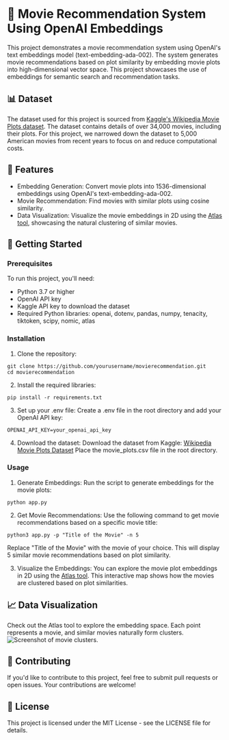 # 🎥 Movie Recommendation System Using OpenAI Embeddings
This project demonstrates a movie recommendation system using OpenAI's text embeddings model (text-embedding-ada-002). The system generates movie recommendations based on plot similarity by embedding movie plots into high-dimensional vector space. This project showcases the use of embeddings for semantic search and recommendation tasks.

## 📊 Dataset
The dataset used for this project is sourced from [Kaggle's Wikipedia Movie Plots dataset](https://www.kaggle.com/datasets/jrobischon/wikipedia-movie-plots). The dataset contains details of over 34,000 movies, including their plots. For this project, we narrowed down the dataset to 5,000 American movies from recent years to focus on and reduce computational costs.

## 🌟 Features
- Embedding Generation: Convert movie plots into 1536-dimensional embeddings using OpenAI's text-embedding-ada-002.
- Movie Recommendation: Find movies with similar plots using cosine similarity.
- Data Visualization: Visualize the movie embeddings in 2D using the [Atlas tool](https://www.kaggle.com/datasets/jrobischon/wikipedia-movie-plots), showcasing the natural clustering of similar movies.

## 🚀 Getting Started
### Prerequisites
To run this project, you'll need:

- Python 3.7 or higher
- OpenAI API key
- Kaggle API key to download the dataset
- Required Python libraries: openai, dotenv, pandas, numpy, tenacity, tiktoken, scipy, nomic, atlas

### Installation
1. Clone the repository:
```
git clone https://github.com/yourusername/movierecommendation.git
cd movierecommendation
```

2. Install the required libraries:
```
pip install -r requirements.txt
```

3. Set up your .env file:
Create a .env file in the root directory and add your OpenAI API key:
```
OPENAI_API_KEY=your_openai_api_key
```

4. Download the dataset:
Download the dataset from Kaggle:
[Wikipedia Movie Plots Dataset](https://www.kaggle.com/datasets/jrobischon/wikipedia-movie-plots)
Place the movie_plots.csv file in the root directory.

### Usage
1. Generate Embeddings:
Run the script to generate embeddings for the movie plots:
```
python app.py
```

2. Get Movie Recommendations:
Use the following command to get movie recommendations based on a specific movie title:
```
python3 app.py -p "Title of the Movie" -n 5
```
Replace "Title of the Movie" with the movie of your choice. This will display 5 similar movie recommendations based on plot similarity.

3. Visualize the Embeddings:
You can explore the movie plot embeddings in 2D using the [Atlas tool](https://www.kaggle.com/datasets/jrobischon/wikipedia-movie-plots). This interactive map shows how the movies are clustered based on plot similarities.


## 📈 Data Visualization
Check out the Atlas tool to explore the embedding space. Each point represents a movie, and similar movies naturally form clusters.
![Screenshot of movie clusters.](https://drive.google.com/file/d/1cWxQ2IcVoz_Xg4POEQlKzTlwDtwIs79z/view?usp=sharing)

## 🤝 Contributing
If you'd like to contribute to this project, feel free to submit pull requests or open issues. Your contributions are welcome!

## 📄 License
This project is licensed under the MIT License - see the LICENSE file for details.
